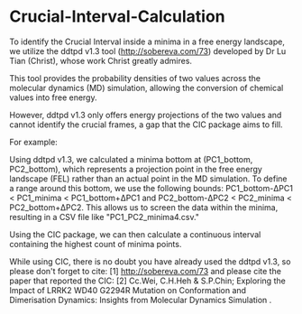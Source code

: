 # Crucial-Interval-Calculation
To identify the Crucial Interval inside a minima in a free energy landscape,
we utilize the ddtpd v1.3 tool (http://sobereva.com/73) developed by Dr Lu Tian (Christ), whose work Christ greatly admires. 

This tool provides the probability densities of two values across the molecular dynamics (MD) simulation, allowing the conversion of chemical values into free energy.

However, ddtpd v1.3 only offers energy projections of the two values and cannot identify the crucial frames, a gap that the CIC package aims to fill.

For example:

Using ddtpd v1.3, we calculated a minima bottom at (PC1_bottom, PC2_bottom), 
which represents a projection point in the free energy landscape (FEL) rather than an actual point in the MD simulation. 
To define a range around this bottom, we use the following bounds: PC1_bottom-ΔPC1 < PC1_minima < PC1_bottom+ΔPC1 and PC2_bottom-ΔPC2 < PC2_minima < PC2_bottom+ΔPC2. 
This allows us to screen the data within the minima, resulting in a CSV file like "PC1_PC2_minima4.csv."

Using the CIC package, we can then calculate a continuous interval containing the highest count of minima points.


While using CIC, there is no doubt you have already used the ddtpd v1.3, so please don't forget to cite: [1] http://sobereva.com/73
and please cite the paper that reported the CIC: [2] Cc.Wei, C.H.Heh & S.P.Chin; Exploring the Impact of LRRK2 WD40 G2294R Mutation on Conformation and Dimerisation Dynamics: Insights from Molecular Dynamics Simulation .
